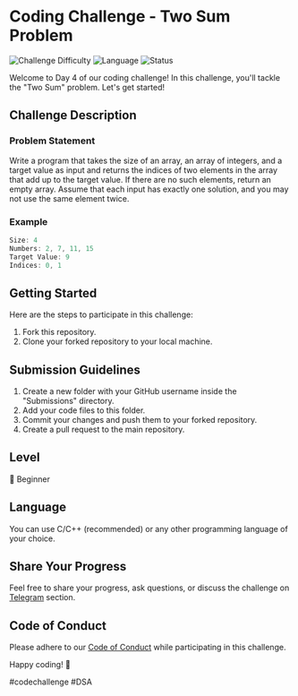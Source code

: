 # Coding Challenge - Two Sum Problem

![Challenge Difficulty](https://img.shields.io/badge/Level-Beginner-brightgreen)
![Language](https://img.shields.io/badge/Language-C%2FC%2B%2B-blue)
![Status](https://img.shields.io/badge/Status-In%20Progress-orange)

Welcome to Day 4 of our coding challenge! In this challenge, you'll tackle the "Two Sum" problem. Let's get started!

## Challenge Description

### Problem Statement

Write a program that takes the size of an array, an array of integers, and a target value as input and returns the indices of two elements in the array that add up to the target value. If there are no such elements, return an empty array. Assume that each input has exactly one solution, and you may not use the same element twice.

### Example

```c
Size: 4
Numbers: 2, 7, 11, 15
Target Value: 9
Indices: 0, 1
```

## Getting Started

Here are the steps to participate in this challenge:

1. Fork this repository.
2. Clone your forked repository to your local machine.

## Submission Guidelines

1. Create a new folder with your GitHub username inside the "Submissions" directory.
2. Add your code files to this folder.
3. Commit your changes and push them to your forked repository.
4. Create a pull request to the main repository.

## Level

🌟 Beginner

## Language

You can use C/C++ (recommended) or any other programming language of your choice.

## Share Your Progress

Feel free to share your progress, ask questions, or discuss the challenge on [Telegram](https://t.me/Programmers_Nation) section.

## Code of Conduct

Please adhere to our [Code of Conduct](CODE_OF_CONDUCT.md) while participating in this challenge.

Happy coding! 🚀

#codechallenge #DSA

